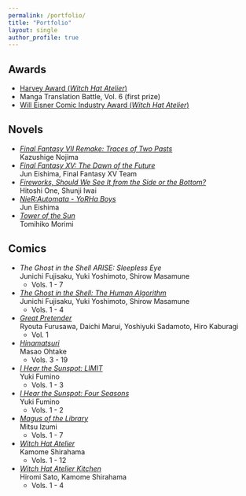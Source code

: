 ```yaml
---
permalink: /portfolio/
title: "Portfolio"
layout: single
author_profile: true
---
```


Awards
------

- [Harvey Award (_Witch Hat Atelier_)](https://www.harveyawards.com/en-us/winners.html)  
- Manga Translation Battle, Vol. 6 (first prize)
- [Will Eisner Comic Industry Award (_Witch Hat Atelier_)](https://www.comic-con.org/awards/eisner-awards/past-recipients/past-recipenties-2020s/)  

Novels
------

- [_Final Fantasy VII Remake: Traces of Two Pasts_](https://squareenixmangaandbooks.square-enix-games.com/en-us/product/9781646091775)  
Kazushige Nojima  
- [_Final Fantasy XV: The Dawn of the Future_](https://squareenixmangaandbooks.square-enix-games.com/en-us/product/9781646090006)  
Jun Eishima, Final Fantasy XV Team  
- [_Fireworks, Should We See It from the Side or the Bottom?_](https://yenpress.com/titles/9781975382216-fireworks-should-we-see-it-from-the-side-or-the-bottom-light-novel)  
Hitoshi One, Shunji Iwai  
- [_NieR:Automata - YoRHa Boys_](https://squareenixmangaandbooks.square-enix-games.com/en-us/product/9781646090754)  
Jun Eishima  
- [_Tower of the Sun_](https://yenpress.com/titles/9781975335489-tower-of-the-sun)  
Tomihiko Morimi  

Comics
-----

- _The Ghost in the Shell ARISE: Sleepless Eye_  
Junichi Fujisaku, Yuki Yoshimoto, Shirow Masamune  
    - Vols. 1 - 7  
- [_The Ghost in the Shell: The Human Algorithm_](https://kodansha.us/series/the-ghost-in-the-shell-the-human-algorithm/)  
Junichi Fujisaku, Yuki Yoshimoto, Shirow Masamune  
    - Vols. 1 - 4  
- [_Great Pretender_](https://sevenseasentertainment.com/books/great-pretender-vol-1/)  
Ryouta Furusawa, Daichi Marui, Yoshiyuki Sadamoto, Hiro Kaburagi  
    - Vol. 1  
- [_Hinamatsuri_](https://www.onepeacebooks.com/jt/Hinamatsuri.html)  
Masao Ohtake  
    - Vols. 3 - 19  
- [_I Hear the Sunspot: LIMIT_](https://www.onepeacebooks.com/jt/Sunspot.html)  
Yuki Fumino  
    - Vols. 1 - 3  
- [_I Hear the Sunspot: Four Seasons_](https://www.onepeacebooks.com/jt/Sunspot.html)  
Yuki Fumino  
    - Vols. 1 - 2  
- [_Magus of the Library_](https://kodansha.us/series/magus-of-the-library/)  
Mitsu Izumi  
    - Vols. 1 - 7  
- [_Witch Hat Atelier_](https://kodansha.us/series/witch-hat-atelier/)  
Kamome Shirahama  
    - Vols. 1 - 12  
- [_Witch Hat Atelier Kitchen_](https://kodansha.us/series/witch-hat-atelier-kitchen/)  
Hiromi Sato, Kamome Shirahama  
    - Vols. 1 - 4  


